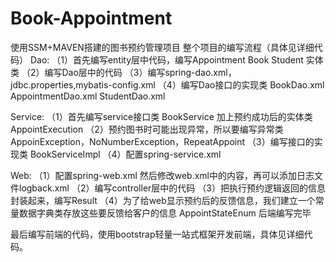 # Book-Appointment
使用SSM+MAVEN搭建的图书预约管理项目
整个项目的编写流程（具体见详细代码）
Dao:
（1）首先编写entity层中代码，编写Appointment Book Student 实体类
（2）编写Dao层中的代码
（3）编写spring-dao.xml，jdbc.properties,mybatis-config.xml
（4）编写Dao接口的实现类 BookDao.xml AppointmentDao.xml StudentDao.xml

Service:
（1）首先编写service接口类 BookService 加上预约成功后的实体类AppointExecution
（2）预约图书时可能出现异常，所以要编写异常类AppoinException，NoNumberException，RepeatAppoint
（3）编写接口的实现类 BookServiceImpl
（4）配置spring-service.xml

Web:
（1）配置spring-web.xml  然后修改web.xml中的内容，再可以添加日志文件logback.xml
（2）编写controller层中的代码
（3）把执行预约逻辑返回的信息封装起来，编写Result
（4）为了给web显示预约后的反馈信息，我们建立一个常量数据字典类存放这些要反馈给客户的信息
AppointStateEnum
后端编写完毕

最后编写前端的代码，使用bootstrap轻量一站式框架开发前端，具体见详细代码。
